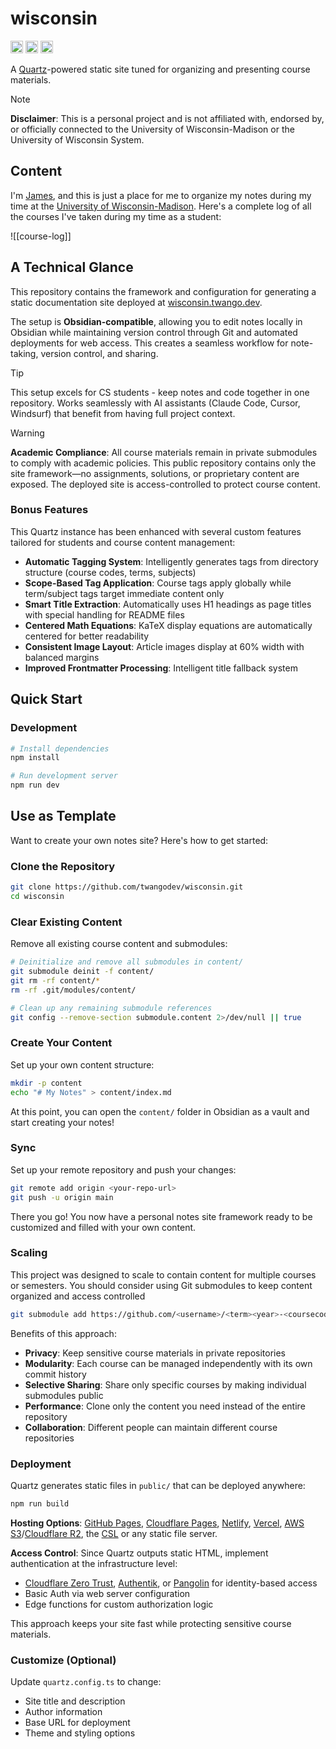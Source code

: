 # wisconsin

<div class="badges">
    <img src="https://img.shields.io/badge/Obsidian-compatible-7C3AED?logo=obsidian" alt="Obsidian Badge" height="20">
    <img src="https://img.shields.io/github/actions/workflow/status/twangodev/wisconsin/build-and-deploy.yaml" alt="GitHub Actions Workflow Status" height="20">
    <img src="https://img.shields.io/github/license/twangodev/wisconsin" alt="GitHub License" height="20">
</div>

<p>
    A <a href="https://quartz.jzhao.xyz">Quartz</a>-powered static site tuned for organizing and presenting course materials.
</p>

> [!NOTE]
> **Disclaimer**: This is a personal project and is not affiliated with, endorsed by, or officially connected to the University of Wisconsin-Madison or the University of Wisconsin System.

## Content

I'm [James](https://twango.dev), and this is just a place for me to organize my notes during my time at the [University of Wisconsin-Madison](https://wisc.edu). Here's a complete log of all the courses I've taken during my time as a student:

![[course-log]]

## A Technical Glance

This repository contains the framework and configuration for generating a static documentation site deployed
at [wisconsin.twango.dev](https://wisconsin.twango.dev).

The setup is **Obsidian-compatible**, allowing you to edit notes locally in Obsidian while maintaining version control
through Git and automated deployments for web access. This creates a seamless workflow for note-taking, version control,
and sharing.

> [!TIP]
> This setup excels for CS students - keep notes and code together in one repository. Works seamlessly with AI assistants (Claude Code, Cursor, Windsurf) that benefit from having full project context.

> [!WARNING]
> **Academic Compliance**: All course materials remain in private submodules to comply with academic policies. This
> public repository contains only the site framework—no assignments, solutions, or proprietary content are exposed. The
> deployed site is access-controlled to protect course content.

### Bonus Features

This Quartz instance has been enhanced with several custom features tailored for students and course content management:

- **Automatic Tagging System**: Intelligently generates tags from directory structure (course codes, terms, subjects)
- **Scope-Based Tag Application**: Course tags apply globally while term/subject tags target immediate content only
- **Smart Title Extraction**: Automatically uses H1 headings as page titles with special handling for README files
- **Centered Math Equations**: KaTeX display equations are automatically centered for better readability
- **Consistent Image Layout**: Article images display at 60% width with balanced margins
- **Improved Frontmatter Processing**: Intelligent title fallback system

## Quick Start

### Development

```bash
# Install dependencies
npm install

# Run development server
npm run dev
```

## Use as Template

Want to create your own notes site? Here's how to get started:

### Clone the Repository

```bash
git clone https://github.com/twangodev/wisconsin.git
cd wisconsin
```

### Clear Existing Content

Remove all existing course content and submodules:

```bash
# Deinitialize and remove all submodules in content/
git submodule deinit -f content/
git rm -rf content/*
rm -rf .git/modules/content/

# Clean up any remaining submodule references
git config --remove-section submodule.content 2>/dev/null || true
```

### Create Your Content

Set up your own content structure:

```bash
mkdir -p content
echo "# My Notes" > content/index.md
```

At this point, you can open the `content/` folder in Obsidian as a vault and start creating your notes!

### Sync

Set up your remote repository and push your changes:

```bash
git remote add origin <your-repo-url>
git push -u origin main
```

There you go! You now have a personal notes site framework ready to be customized and filled with your own content.

### Scaling

This project was designed to scale to contain content for multiple courses or semesters. You should consider using Git submodules to keep content organized and access controlled

```bash
git submodule add https://github.com/<username>/<term><year>-<coursecode>.git content/some-identifier
```

Benefits of this approach:
- **Privacy**: Keep sensitive course materials in private repositories
- **Modularity**: Each course can be managed independently with its own commit history
- **Selective Sharing**: Share only specific courses by making individual submodules public
- **Performance**: Clone only the content you need instead of the entire repository
- **Collaboration**: Different people can maintain different course repositories

### Deployment

Quartz generates static files in `public/` that can be deployed anywhere:

```bash
npm run build
```

**Hosting Options**: [GitHub Pages](https://pages.github.com/), [Cloudflare Pages](https://pages.cloudflare.com/), [Netlify](https://www.netlify.com/), [Vercel](https://vercel.com/), [AWS S3](https://aws.amazon.com/s3/)/[Cloudflare R2](https://www.cloudflare.com/developer-platform/r2/), the [CSL](https://csl.cs.wisc.edu/) or any static file server.

**Access Control**: Since Quartz outputs static HTML, implement authentication at the infrastructure level:
- [Cloudflare Zero Trust](https://www.cloudflare.com/zero-trust/), [Authentik](https://goauthentik.io/), or [Pangolin](https://digpangolin.com/) for identity-based access
- Basic Auth via web server configuration
- Edge functions for custom authorization logic

This approach keeps your site fast while protecting sensitive course materials.

### Customize (Optional)

Update `quartz.config.ts` to change:
- Site title and description
- Author information
- Base URL for deployment
- Theme and styling options
